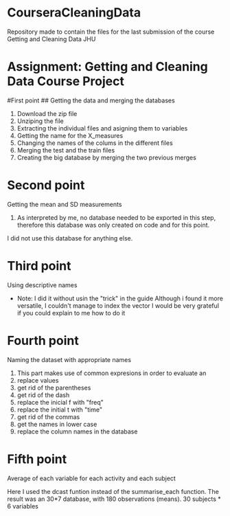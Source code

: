 # CourseraCleaningData
Repository made to contain the files for the last submission of the course Getting and Cleaning Data JHU

# Assignment: Getting and Cleaning Data Course Project

#First point ##
Getting the data and merging the databases

1. Download the zip file
2. Unziping the file
3. Extracting the individual files and asigning them to variables
4. Getting the name for the X_measures
5. Changing the names of the colums in the different files
6. Merging the test and the train files
7. Creating the big database by merging the two previous merges

# Second point #
Getting the mean and SD measurements

1. As interpreted by me, no database needed to be exported in this step, 
therefore this database was only created on code and for this point.

I did not use this database for anything else.

# Third point #
Using descriptive names

- Note: I did it without usin the "trick" in the guide
Although i found it more versatile, I couldn't manage to index the vector
I would be very grateful if you could explain to me how to do it


# Fourth point
Naming the dataset with appropriate names

1. This part makes use of common expresions in order to evaluate an 
2. replace values 
3. get rid of the parentheses
4. get rid of the dash
5. replace the inicial f with "freq"
6. replace the initial t with "time"
7. get rid of the commas
8. get the names in lower case
9. replace the column names in the database


# Fifth point
Average of each variable for each activity and each subject

Here I used the dcast funtion instead of the summarise_each function.
The result was an 30*7 database, with 180 observations (means).
30 subjects * 6 variables
